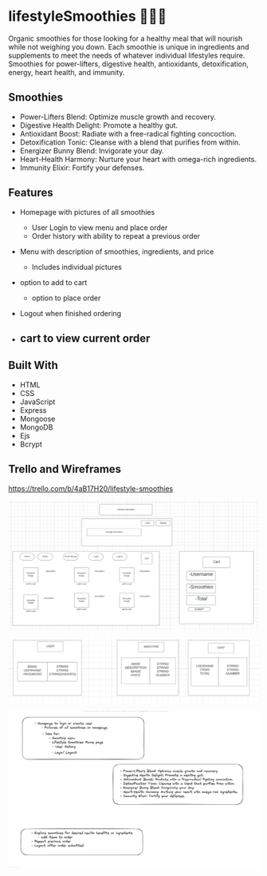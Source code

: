 # lifestyleSmoothies 🍓🍌🥬

Organic smoothies for those looking for a healthy meal that will nourish while not weighing you down. Each smoothie is unique in
ingredients and supplements to meet the needs of whatever individual lifestyles require. Smoothies for power-lifters, digestive health,
antioxidants, detoxification, energy, heart health, and immunity.

## Smoothies

- Power-Lifters Blend: Optimize muscle growth and recovery.
- Digestive Health Delight: Promote a healthy gut.
- Antioxidant Boost: Radiate with a free-radical fighting concoction.
- Detoxification Tonic: Cleanse with a blend that purifies from within.
- Energizer Bunny Blend: Invigorate your day.
- Heart-Health Harmony: Nurture your heart with omega-rich ingredients.
- Immunity Elixir: Fortify your defenses.

## Features

- Homepage with pictures of all smoothies
  - User Login to view menu and place order
  - Order history with ability to repeat a previous order
- Menu with description of smoothies, ingredients, and price

  - Includes individual pictures

- option to add to cart

  - option to place order

- Logout when finished ordering

- ## cart to view current order

## Built With

- HTML
- CSS
- JavaScript
- Express
- Mongoose
- MongoDB
- Ejs
- Bcrypt

## Trello and Wireframes

https://trello.com/b/4aB17H20/lifestyle-smoothies

![Alt text](<Screenshot 2023-08-13 at 2.59.04 PM.png>)

![Alt text](<Screenshot 2023-08-13 at 2.59.37 PM.png>)

![Alt text](image.png)
